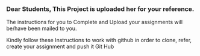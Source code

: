 ### Dear Students, This Project is uploaded her for your reference.

The instructions for you to Complete and Upload your assignments will be/have been mailed to you.

Kindly follow these Instructions to work with github in order to clone, refer, create your assignment and push it Git Hub



